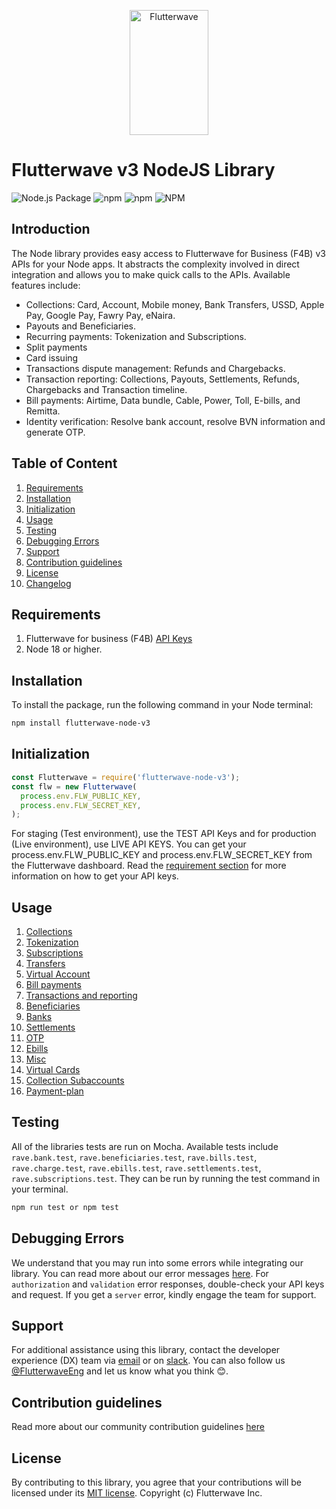 <p align="center">
    <img title="Flutterwave" height="200" src="https://flutterwave.com/images/logo/full.svg" width="50%"/>
</p>

# Flutterwave v3 NodeJS Library

![Node.js Package](https://github.com/Flutterwave/Flutterwave-node-v3/workflows/Node.js%20Package/badge.svg)
![npm](https://img.shields.io/npm/v/flutterwave-node-v3)
![npm](https://img.shields.io/npm/dt/flutterwave-node-v3)
![NPM](https://img.shields.io/npm/l/flutterwave-node-v3)

## Introduction

The Node library provides easy access to Flutterwave for Business (F4B) v3 APIs for your Node apps. It abstracts the complexity involved in direct integration and allows you to make quick calls to the APIs.
Available features include:

- Collections: Card, Account, Mobile money, Bank Transfers, USSD, Apple Pay, Google Pay, Fawry Pay, eNaira.
- Payouts and Beneficiaries.
- Recurring payments: Tokenization and Subscriptions.
- Split payments
- Card issuing
- Transactions dispute management: Refunds and Chargebacks.
- Transaction reporting: Collections, Payouts, Settlements, Refunds, Chargebacks and Transaction timeline.
- Bill payments: Airtime, Data bundle, Cable, Power, Toll, E-bills, and Remitta.
- Identity verification: Resolve bank account, resolve BVN information and generate OTP.

## Table of Content

1. [Requirements](#requirements)
2. [Installation](#installation)
3. [Initialization](#initialization)
4. [Usage](#usage)
5. [Testing](#testing)
6. [Debugging Errors](#debugging-errors)
7. [Support](#support)
8. [Contribution guidelines](#contribution-guidelines)
9. [License](#license)
10. [Changelog](/CHANGELOG.md)

## Requirements

1. Flutterwave for business (F4B) [API Keys](https://developer.flutterwave.com/docs/integration-guides/authentication)
2. Node 18 or higher.

## Installation

To install the package, run the following command in your Node terminal:

```sh
npm install flutterwave-node-v3
```

## Initialization

```javascript
const Flutterwave = require('flutterwave-node-v3');
const flw = new Flutterwave(
  process.env.FLW_PUBLIC_KEY,
  process.env.FLW_SECRET_KEY,
);
```

For staging (Test environment), use the TEST API Keys and for production (Live environment), use LIVE API KEYS.
You can get your process.env.FLW_PUBLIC_KEY and process.env.FLW_SECRET_KEY from the Flutterwave dashboard. Read the [requirement section](#requirements) for more information on how to get your API keys.

## Usage

1. [Collections](documentation/collections.md)
2. [Tokenization](documentation/tokenization.md)
3. [Subscriptions](documentation/subscription.md)
4. [Transfers](documentation/transfers.md)
5. [Virtual Account](documentation/virtualAccount.md)
6. [Bill payments](documentation/billPayments.md)
7. [Transactions and reporting](documentation/transactions.md)
8. [Beneficiaries](documentation/beneficiary.md)
9. [Banks](documentation/banks.md)
10. [Settlements](documentation/settlements.md)
11. [OTP](documentation/otp.md)
12. [Ebills](documentation/ebills.md)
13. [Misc](documentation/misc.md)
14. [Virtual Cards](documentation/virtualCard.md)
15. [Collection Subaccounts](documentation/subaccount.md)
16. [Payment-plan](documentation/payment-plan.md)

## Testing

All of the libraries tests are run on Mocha. Available tests include `rave.bank.test`, `rave.beneficiaries.test`, `rave.bills.test`, `rave.charge.test`, `rave.ebills.test`, `rave.settlements.test`, `rave.subscriptions.test`. They can be run by running the test command in your terminal.

```sh
npm run test or npm test
```

## Debugging Errors

We understand that you may run into some errors while integrating our library. You can read more about our error messages [here](https://developer.flutterwave.com/docs/integration-guides/errors).
For `authorization` and `validation` error responses, double-check your API keys and request. If you get a `server` error, kindly engage the team for support.

## Support

For additional assistance using this library, contact the developer experience (DX) team via [email](mailto:developers@flutterwavego.com) or on [slack](https://bit.ly/34Vkzcg).
You can also follow us [@FlutterwaveEng](https://twitter.com/FlutterwaveEng) and let us know what you think 😊.

## Contribution guidelines

Read more about our community contribution guidelines [here](/CONTRIBUTING.md)

## License

By contributing to this library, you agree that your contributions will be licensed under its [MIT license](/LICENSE).
Copyright (c) Flutterwave Inc.
